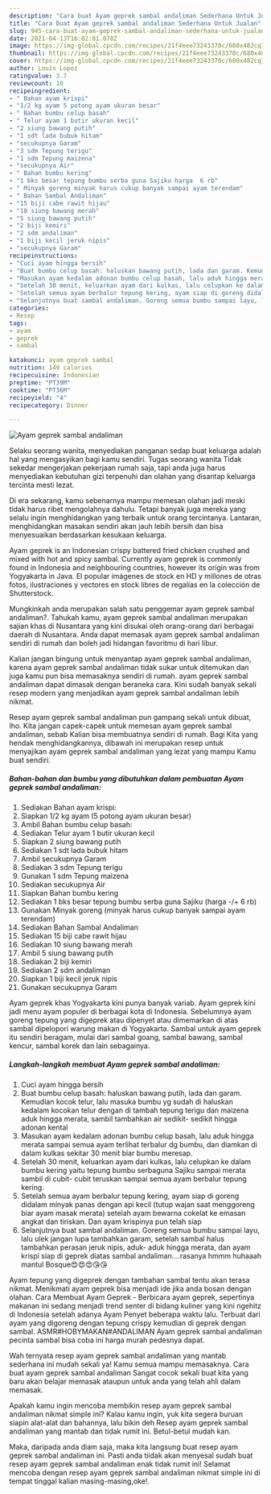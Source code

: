 ```yaml
---
description: "Cara buat Ayam geprek sambal andaliman Sederhana Untuk Jualan"
title: "Cara buat Ayam geprek sambal andaliman Sederhana Untuk Jualan"
slug: 945-cara-buat-ayam-geprek-sambal-andaliman-sederhana-untuk-jualan
date: 2021-04-13T16:02:01.078Z
image: https://img-global.cpcdn.com/recipes/21f4eee73243370c/680x482cq70/ayam-geprek-sambal-andaliman-foto-resep-utama.jpg
thumbnail: https://img-global.cpcdn.com/recipes/21f4eee73243370c/680x482cq70/ayam-geprek-sambal-andaliman-foto-resep-utama.jpg
cover: https://img-global.cpcdn.com/recipes/21f4eee73243370c/680x482cq70/ayam-geprek-sambal-andaliman-foto-resep-utama.jpg
author: Louis Lopez
ratingvalue: 3.7
reviewcount: 10
recipeingredient:
- " Bahan ayam krispi"
- "1/2 kg ayam 5 potong ayam ukuran besar"
- " Bahan bumbu celup basah"
- " Telur ayam 1 butir ukuran kecil"
- "2 siung bawang putih"
- "1 sdt lada bubuk hitam"
- "secukupnya Garam"
- "3 sdm Tepung terigu"
- "1 sdm Tepung maizena"
- "secukupnya Air"
- " Bahan bumbu kering"
- "1 bks besar tepung bumbu serba guna Sajiku harga  6 rb"
- " Minyak goreng minyak harus cukup banyak sampai ayam terendam"
- " Bahan Sambal Andaliman"
- "15 biji cabe rawit hijau"
- "10 siung bawang merah"
- "5 siung bawang putih"
- "2 biji kemiri"
- "2 sdm andaliman"
- "1 biji kecil jeruk nipis"
- "secukupnya Garam"
recipeinstructions:
- "Cuci ayam hingga bersih"
- "Buat bumbu celup basah: haluskan bawang putih, lada dan garam. Kemudian kocok telur, lalu masuka bumbu yg sudah di haluskan kedalam kocokan telur dengan di tambah tepung terigu dan maizena aduk hingga merata, sambil tambahkan air sedikit- sedikit hingga adonan kental"
- "Masukan ayam kedalam adonan bumbu celup basah, lalu aduk hingga merata sampai semua ayam terlihat terbalur dg bumbu, dan diamkan di dalam kulkas sekitar 30 menit biar bumbu meresap."
- "Setelah 30 menit, keluarkan ayam dari kulkas, lalu celupkan ke dalam bumbu kering yaitu tepung bumbu serbaguna Sajiku sampai merata sambil di cubit- cubit teruskan sampai semua ayam berbalur tepung kering."
- "Setelah semua ayam berbalur tepung kering, ayam siap di goreng didalam minyak panas dengan api kecil (tutup wajan saat menggoreng biar ayam masak merata) setelah ayam bewarna cokelat ke emasan angkat dan tiriskan. Dan ayam krispinya pun telah siap"
- "Selanjutnya buat sambal andaliman. Goreng semua bumbu sampai layu, lalu ulek jangan lupa tambahkan garam, setelah sambal halus tambahkan perasan jeruk nipis, aduk- aduk hingga merata, dan ayam krispi siap di geprek diatas sambal andaliman....rasanya hmmm huhaaah mantul Bosque😍😍😍😘😘"
categories:
- Resep
tags:
- ayam
- geprek
- sambal

katakunci: ayam geprek sambal 
nutrition: 149 calories
recipecuisine: Indonesian
preptime: "PT39M"
cooktime: "PT36M"
recipeyield: "4"
recipecategory: Dinner

---
```



![Ayam geprek sambal andaliman](https://img-global.cpcdn.com/recipes/21f4eee73243370c/680x482cq70/ayam-geprek-sambal-andaliman-foto-resep-utama.jpg)

Selaku seorang wanita, menyediakan panganan sedap buat keluarga adalah hal yang mengasyikan bagi kamu sendiri. Tugas seorang  wanita Tidak sekedar mengerjakan pekerjaan rumah saja, tapi anda juga harus menyediakan kebutuhan gizi terpenuhi dan olahan yang disantap keluarga tercinta mesti lezat.

Di era  sekarang, kamu sebenarnya mampu memesan olahan jadi meski tidak harus ribet mengolahnya dahulu. Tetapi banyak juga mereka yang selalu ingin menghidangkan yang terbaik untuk orang tercintanya. Lantaran, menghidangkan masakan sendiri akan jauh lebih bersih dan bisa menyesuaikan berdasarkan kesukaan keluarga. 

Ayam geprek is an Indonesian crispy battered fried chicken crushed and mixed with hot and spicy sambal. Currently ayam geprek is commonly found in Indonesia and neighbouring countries, however its origin was from Yogyakarta in Java. El popular imágenes de stock en HD y millones de otras fotos, ilustraciones y vectores en stock libres de regalías en la colección de Shutterstock.

Mungkinkah anda merupakan salah satu penggemar ayam geprek sambal andaliman?. Tahukah kamu, ayam geprek sambal andaliman merupakan sajian khas di Nusantara yang kini disukai oleh orang-orang dari berbagai daerah di Nusantara. Anda dapat memasak ayam geprek sambal andaliman sendiri di rumah dan boleh jadi hidangan favoritmu di hari libur.

Kalian jangan bingung untuk menyantap ayam geprek sambal andaliman, karena ayam geprek sambal andaliman tidak sukar untuk ditemukan dan juga kamu pun bisa memasaknya sendiri di rumah. ayam geprek sambal andaliman dapat dimasak dengan beraneka cara. Kini sudah banyak sekali resep modern yang menjadikan ayam geprek sambal andaliman lebih nikmat.

Resep ayam geprek sambal andaliman pun gampang sekali untuk dibuat, lho. Kita jangan capek-capek untuk memesan ayam geprek sambal andaliman, sebab Kalian bisa membuatnya sendiri di rumah. Bagi Kita yang hendak menghidangkannya, dibawah ini merupakan resep untuk menyajikan ayam geprek sambal andaliman yang lezat yang mampu Kamu buat sendiri.

<!--inarticleads1-->

##### Bahan-bahan dan bumbu yang dibutuhkan dalam pembuatan Ayam geprek sambal andaliman:

1. Sediakan  Bahan ayam krispi:
1. Siapkan 1/2 kg ayam (5 potong ayam ukuran besar)
1. Ambil  Bahan bumbu celup basah:
1. Sediakan  Telur ayam 1 butir ukuran kecil
1. Siapkan 2 siung bawang putih
1. Sediakan 1 sdt lada bubuk hitam
1. Ambil secukupnya Garam
1. Sediakan 3 sdm Tepung terigu
1. Gunakan 1 sdm Tepung maizena
1. Sediakan secukupnya Air
1. Siapkan  Bahan bumbu kering
1. Sediakan 1 bks besar tepung bumbu serba guna Sajiku (harga -/+ 6 rb)
1. Gunakan  Minyak goreng (minyak harus cukup banyak sampai ayam terendam)
1. Sediakan  Bahan Sambal Andaliman
1. Sediakan 15 biji cabe rawit hijau
1. Sediakan 10 siung bawang merah
1. Ambil 5 siung bawang putih
1. Sediakan 2 biji kemiri
1. Sediakan 2 sdm andaliman
1. Siapkan 1 biji kecil jeruk nipis
1. Gunakan secukupnya Garam


Ayam geprek khas Yogyakarta kini punya banyak variab. Ayam geprek kini jadi menu ayam populer di berbagai kota di Indonesia. Sebelumnya ayam goreng tepung yang digeprek atau dipenyet atau dimemarkan di atas sambal dipelopori warung makan di Yogyakarta. Sambal untuk ayam geprek itu sendiri beragam, mulai dari sambal goang, sambal bawang, sambal kencur, sambal korek dan lain sebagainya. 

<!--inarticleads2-->

##### Langkah-langkah membuat Ayam geprek sambal andaliman:

1. Cuci ayam hingga bersih
1. Buat bumbu celup basah: haluskan bawang putih, lada dan garam. Kemudian kocok telur, lalu masuka bumbu yg sudah di haluskan kedalam kocokan telur dengan di tambah tepung terigu dan maizena aduk hingga merata, sambil tambahkan air sedikit- sedikit hingga adonan kental
1. Masukan ayam kedalam adonan bumbu celup basah, lalu aduk hingga merata sampai semua ayam terlihat terbalur dg bumbu, dan diamkan di dalam kulkas sekitar 30 menit biar bumbu meresap.
1. Setelah 30 menit, keluarkan ayam dari kulkas, lalu celupkan ke dalam bumbu kering yaitu tepung bumbu serbaguna Sajiku sampai merata sambil di cubit- cubit teruskan sampai semua ayam berbalur tepung kering.
1. Setelah semua ayam berbalur tepung kering, ayam siap di goreng didalam minyak panas dengan api kecil (tutup wajan saat menggoreng biar ayam masak merata) setelah ayam bewarna cokelat ke emasan angkat dan tiriskan. Dan ayam krispinya pun telah siap
1. Selanjutnya buat sambal andaliman. Goreng semua bumbu sampai layu, lalu ulek jangan lupa tambahkan garam, setelah sambal halus tambahkan perasan jeruk nipis, aduk- aduk hingga merata, dan ayam krispi siap di geprek diatas sambal andaliman....rasanya hmmm huhaaah mantul Bosque😍😍😍😘😘


Ayam tepung yang digeprek dengan tambahan sambal tentu akan terasa nikmat. Menikmati ayam geprek bisa menjadi ide jika anda bosan dengan olahan. Cara Membuat Ayam Geprek - Berbicara ayam geprek, sepertinya makanan ini sedang menjadi trend senter di bidang kuliner yang kini ngehitz di Indonesia setelah adanya Ayam Penyet beberapa waktu lalu. Terbuat dari ayam yang digoreng dengan tepung crispy kemudian di geprek dengan sambal. ASMR#HOBYMAKAN#ANDALIMAN Ayam geprek sambal andaliman pecinta sambal bisa coba ini harga murah pedesnya dapat. 

Wah ternyata resep ayam geprek sambal andaliman yang mantab sederhana ini mudah sekali ya! Kamu semua mampu memasaknya. Cara buat ayam geprek sambal andaliman Sangat cocok sekali buat kita yang baru akan belajar memasak ataupun untuk anda yang telah ahli dalam memasak.

Apakah kamu ingin mencoba membikin resep ayam geprek sambal andaliman nikmat simple ini? Kalau kamu ingin, yuk kita segera buruan siapin alat-alat dan bahannya, lalu bikin deh Resep ayam geprek sambal andaliman yang mantab dan tidak rumit ini. Betul-betul mudah kan. 

Maka, daripada anda diam saja, maka kita langsung buat resep ayam geprek sambal andaliman ini. Pasti anda tiidak akan menyesal sudah buat resep ayam geprek sambal andaliman enak tidak rumit ini! Selamat mencoba dengan resep ayam geprek sambal andaliman nikmat simple ini di tempat tinggal kalian masing-masing,oke!.

